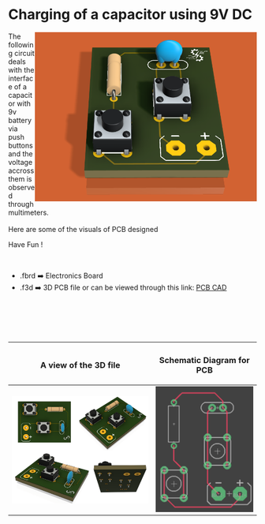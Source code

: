 <h1>Charging of a capacitor using 9V DC</h1>

<div>
   <img width=450 align=right src="https://github.com/Electroversity/Electroverse/blob/main/PCB%20Designs/37-Charging%20a%20Capacitor/img1.png"/>
   <p>The following circuit deals with the interface of a capacitor with 9v battery via push buttons and the voltage accross them is observed through multimeters.<br><br>Here are some of the visuals of PCB designed<br>
        
   Have Fun !
  </p>
<br>

   - .fbrd ➡️ Electronics Board
   - .f3d  ➡️ 3D PCB file or can be viewed through this link: <a href="https://a360.co/34IPPva">PCB CAD</a>
   
<br> <br> <br> <br>  
<div align=center>
   
| <h3>A view of the 3D file</h2> | <h3>Schematic Diagram for PCB</h3> |      
| --- | --- |
| <img width=600 align=center src="https://github.com/Electroversity/Electroverse/blob/main/PCB%20Designs/37-Charging%20a%20Capacitor/img2.png"/><br><img width=600 align=center src="https://github.com/Electroversity/Electroverse/blob/main/PCB%20Designs/37-Charging%20a%20Capacitor/img3.png"/> |    <img width="350" src="https://github.com/Electroversity/Electroverse/blob/main/PCB%20Designs/37-Charging%20a%20Capacitor/PCB%20view.png"> | 
 
</div>

 



